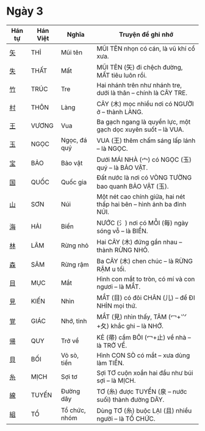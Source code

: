 # Ngày 3

| Hán tự | Hán Việt | Nghĩa | Truyện để ghi nhớ |
| ------------------------------------------------ | -------- | ------------- | -------------------------------------------------------------------- |
| [矢](https://mazii.net/vi-VN/search/kanji/javi/矢) | THỈ | Mũi tên | MŨI TÊN nhọn có cán, là vũ khí cổ xưa. |
| [失](https://mazii.net/vi-VN/search/kanji/javi/失) | THẤT | Mất | MŨI TÊN (矢) đi chệch đường, MẤT tiêu luôn rồi. |
| [竹](https://mazii.net/vi-VN/search/kanji/javi/竹) | TRÚC | Tre | Hai nhánh trên như nhánh tre, dưới là thân – chính là CÂY TRE. |
| [村](https://mazii.net/vi-VN/search/kanji/javi/村) | THÔN | Làng | CÂY (木) mọc nhiều nơi có NGƯỜI ở – thành LÀNG. |
| [王](https://mazii.net/vi-VN/search/kanji/javi/王) | VƯƠNG | Vua | Ba gạch ngang là quyền lực, một gạch dọc xuyên suốt – là VUA. |
| [玉](https://mazii.net/vi-VN/search/kanji/javi/玉) | NGỌC | Ngọc, đá quý | VUA (王) thêm chấm sáng lấp lánh – là NGỌC. |
| [宝](https://mazii.net/vi-VN/search/kanji/javi/宝) | BẢO | Bảo vật | Dưới MÁI NHÀ (宀) có NGỌC (玉) quý – là BẢO VẬT. |
| [国](https://mazii.net/vi-VN/search/kanji/javi/国) | QUỐC | Quốc gia | Đất nước là nơi có VÒNG TƯỜNG bao quanh BẢO VẬT (玉). |
| [山](https://mazii.net/vi-VN/search/kanji/javi/山) | SƠN | Núi | Một nét cao chính giữa, hai nét thấp hai bên – hình ảnh ba đỉnh NÚI. |
| [海](https://mazii.net/vi-VN/search/kanji/javi/海) | HẢI | Biển | NƯỚC (氵) nơi có MỖI (毎) ngày sóng vỗ – là BIỂN. |
| [林](https://mazii.net/vi-VN/search/kanji/javi/林) | LÂM | Rừng nhỏ | Hai CÂY (木) đứng gần nhau – thành RỪNG NHỎ. |
| [森](https://mazii.net/vi-VN/search/kanji/javi/森) | SÂM | Rừng rậm | Ba CÂY (木) chen chúc – là RỪNG RẬM u tối. |
| [目](https://mazii.net/vi-VN/search/kanji/javi/目) | MỤC | Mắt | Hình con mắt to tròn, có mí và con ngươi – là MẮT. |
| [見](https://mazii.net/vi-VN/search/kanji/javi/見) | KIẾN | Nhìn | MẮT (目) có đôi CHÂN (儿) – để ĐI NHÌN mọi thứ. |
| [覚](https://mazii.net/vi-VN/search/kanji/javi/覚) | GIÁC | Nhớ, tỉnh | MẮT (見) nhìn thấy, TÂM (冖+⺍+夂) khắc ghi – là NHỚ. |
| [帰](https://mazii.net/vi-VN/search/kanji/javi/帰) | QUY | Trở về | KẺ (帚) cầm BÔI (冖+止) về nhà – là TRỞ VỀ. |
| [貝](https://mazii.net/vi-VN/search/kanji/javi/貝) | BỐI | Vỏ sò, tiền | Hình CON SÒ có mắt – xưa dùng làm TIỀN. |
| [糸](https://mazii.net/vi-VN/search/kanji/javi/糸) | MỊCH | Sợi tơ | Sợi TƠ cuộn xoắn hai đầu như búi sợi – là MỊCH. |
| [線](https://mazii.net/vi-VN/search/kanji/javi/線) | TUYẾN | Đường dây | TƠ (糸) được TUYỂN (泉 – nước suối) thành đường DÂY. |
| [組](https://mazii.net/vi-VN/search/kanji/javi/組) | TỔ | Tổ chức, nhóm | Dùng TƠ (糸) buộc LẠI (且) nhiều người – là TỔ CHỨC. |
